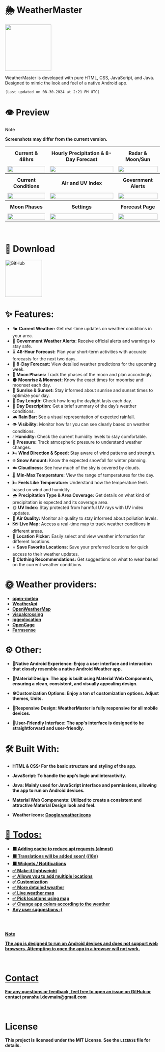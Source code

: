  # 🌦️ WeatherMaster 
 
<img src="https://github.com/PranshulGG/WeatherMaster/blob/master/app/src/main/assets/weather-icons/02d.svg?short_path=21e6bd2" alt="" width="150px">

WeatherMaster is developed with pure HTML, CSS, JavaScript, and Java. Designed to mimic the look and feel of a native Android app.

`(Last updated on 08-30-2024 at 2:21 PM UTC)`



# 👁️ Preview

> [!NOTE]
> **Screenshots may differ from the current version.**


<table style="width: 100%; border-collapse: collapse;">
  <tr>
    <th style="text-align: center; padding: 10px;">Current & 48hrs</th>
    <th style="text-align: center; padding: 10px;">Hourly Precipitation & 8-Day Forecast</th>
    <th style="text-align: center; padding: 10px;">Radar & Moon/Sun</th>
  </tr>
  <tr>
    <td style="text-align: center;"><img src="preview/current.jpeg" style="width: 100%; max-width: 250px;"></td>
    <td style="text-align: center;"><img src="preview/rain_8_days.jpeg" style="width: 100%; max-width: 250px;"></td>
    <td style="text-align: center;"><img src="preview/map_sun_moon.png" style="width: 100%; max-width: 250px;"></td>
  </tr>
  <tr>
    <th style="text-align: center; padding: 10px;">Current Conditions</th>
    <th style="text-align: center; padding: 10px;">Air and UV Index</th>
    <th style="text-align: center; padding: 10px;">Government Alerts</th>
  </tr>
  <tr>
    <td style="text-align: center;"><img src="preview/details.png" style="width: 100%; max-width: 250px;"></td>
    <td style="text-align: center;"><img src="preview/air_uv.jpeg" style="width: 100%; max-width: 250px;"></td>
    <td style="text-align: center;"><img src="preview/gov_alert.png" style="width: 100%; max-width: 250px;"></td>
  </tr>
  <tr>
    <th style="text-align: center; padding: 10px;">Moon Phases</th>
    <th style="text-align: center; padding: 10px;">Settings</th>
    <th style="text-align: center; padding: 10px;">Forecast Page</th>
  </tr>
  <tr>
    <td style="text-align: center;"><img src="preview/moonphases.png" style="width: 100%; max-width: 250px;"></td>
    <td style="text-align: center;"><img src="preview/settings.jpeg" style="width: 100%; max-width: 250px;"></td>
    <td style="text-align: center;"><img src="preview/forecast_page.jpeg" style="width: 100%; max-width: 250px;"></td>
  </tr>
</table>



<br>


# 📲 Download

<p align="left">
    <a href="https://github.com/PranshulGG/WeatherMaster/releases"><img alt="GitHub" src="https://github.com/PranshulGG/CalcMaster-A-Calculator-App/blob/master/previewed/badge_github.png" height="120"/></a>
</p>

# ✨ Features:

- 🌤️ **Current Weather:** Get real-time updates on weather conditions in your area.
- 📢 **Government Weather Alerts:** Receive official alerts and warnings to stay safe.
- ⏳ **48-Hour Forecast:** Plan your short-term activities with accurate forecasts for the next two days.
- 📅 **8-Day Forecast:** View detailed weather predictions for the upcoming week.
- 🌙 **Moon Phases:** Track the phases of the moon and plan accordingly.
- 🌑 **Moonrise & Moonset:** Know the exact times for moonrise and moonset each day.
- 🌅 **Sunrise & Sunset:** Stay informed about sunrise and sunset times to optimize your day.
- 📏 **Day Length:** Check how long the daylight lasts each day.
- 📝 **Day Description:** Get a brief summary of the day’s weather conditions.
- 🌧️ **Rain Bar:** See a visual representation of expected rainfall.
- 👁️ **Visibility:** Monitor how far you can see clearly based on weather conditions.
- 💧 **Humidity:** Check the current humidity levels to stay comfortable.
- 🧭 **Pressure:** Track atmospheric pressure to understand weather changes.
- 🌬️ **Wind Direction & Speed:** Stay aware of wind patterns and strength.
- ❄️ **Snow Amount:** Know the expected snowfall for winter planning.
- ☁️ **Cloudiness:** See how much of the sky is covered by clouds.
- 🌡️ **Min-Max Temperature:** View the range of temperatures for the day.
- 🌬️ **Feels Like Temperature:** Understand how the temperature feels based on wind and humidity.
- 🌧️ **Precipitation Type & Area Coverage:** Get details on what kind of precipitation is expected and its coverage area.
- 🌞 **UV Index:** Stay protected from harmful UV rays with UV index updates.
- 🌿 **Air Quality:** Monitor air quality to stay informed about pollution levels.
- 🗺️ **Live Map:** Access a real-time map to track weather conditions in different areas.
- 📍 **Location Picker:** Easily select and view weather information for different locations.
- ⭐ **Save Favorite Locations:** Save your preferred locations for quick access to their weather updates.
- 👗 **Clothing Recommendations:** Get suggestions on what to wear based on the current weather conditions.


# 🌞 Weather providers:
- [**open-meteo**](https://open-meteo.com)
- [**WeatherApi**](https://www.weatherapi.com/)
- [**OpenWeatherMap**](https://openweathermap.org/api)
- [**visualcrossing**](https://www.visualcrossing.com/)
- [**ipgeolocation**](https://ipgeolocation.io/)
- [**OpenCage**](https://opencagedata.com/)
- [**Farmsense**](https://www.farmsense.net/)


# ⚙️ Other:

 - 📱<strong>Native Android Experience: </stronge>Enjoy a user interface and interaction that closely resemble a native Android Weather app.
   
 - 🎨<strong>Material Design: </stronge>The app is built using Material Web Components, ensuring a clean, consistent, and visually appealing design.

 - ⚙️<strong>Customization Options: </stronge>Enjoy a ton of customization options. Adjust themes, Units.
   
 - 📐<strong>Responsive Design: </stronge>WeatherMaster is fully responsive for all mobile devices.
   
 - 🧩<strong>User-Friendly Interface: </stronge>The app's interface is designed to be straightforward and user-friendly.


# 🛠️ Built With:

 - <strong>HTML & CSS: </stronge> For the basic structure and styling of the app.
   
 - <strong>JavaScript: </stronge>To handle the app's logic and interactivity.

 - <strong>Java: </stronge>Mainly used for JavaScript interface and permissions, allowing the app to run on Android devices.
   
 - <strong>Material Web Components: </stronge>Utilized to create a consistent and attractive Material Design look and feel.

 - <strong>Weather icons</strong>: <a href="https://gitlab.com/bignutty/google-weather-icons">Google weather icons

 # 📝 Todos:

 - ⬛ Adding cache to reduce api requests (almost)
 - ⬛ Translations will be added soon! (i18n)
 - ⬛ Widgets / Notifications
 - ✅ Make it lightweight
 - ✅ Allows you to add multiple locations
 - ✅ Customization 
 - ✅ More detailed weather 
 - ✅ Live weather map
 - ✅ Pick locations using map
 - ✅ Change app colors according to the weather
 -  Any user suggestions :)
<br>
<br>

> [!NOTE]
> The app is designed to run on Android devices and does not support web browsers. Attempting to open the app in a browser will not work.

<br>


# Contact
For any questions or feedback, feel free to open an issue on GitHub or contact pranshul.devmain@gmail.com

<br>

# License
This project is licensed under the MIT License. See the `LICENSE` file for details.





